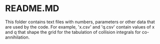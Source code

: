 # README.MD
This folder contains text files with numbers, parameters or other data that are used by the code. For example, 'x.csv' and 'q.csv' contain values of x and q that shape the grid for the tabulation of collision integrals for co-annihilation.  
